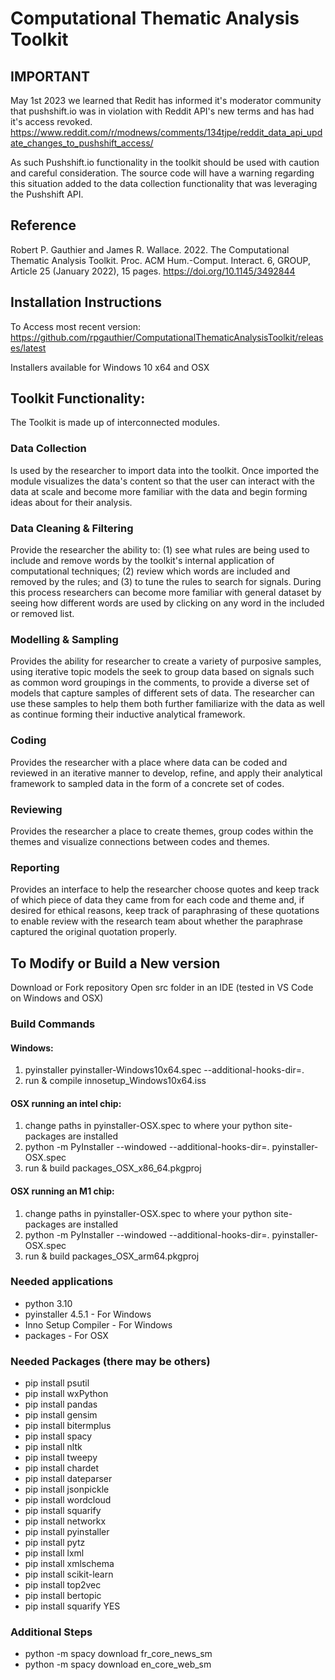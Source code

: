 # Computational Thematic Analysis Toolkit

## IMPORTANT
May 1st 2023 we learned that Redit has informed it's moderator community that pushshift.io was in violation with Reddit API's new terms and has had it's access revoked. https://www.reddit.com/r/modnews/comments/134tjpe/reddit_data_api_update_changes_to_pushshift_access/

As such Pushshift.io functionality in the toolkit should be used with caution and careful consideration. The source code will have a warning regarding this situation added to the data collection functionality that was leveraging the Pushshift API.

## Reference

Robert P. Gauthier and James R. Wallace. 2022. The Computational Thematic Analysis Toolkit. Proc. ACM Hum.-Comput. Interact. 6, GROUP, Article 25 (January 2022), 15 pages. https://doi.org/10.1145/3492844

## Installation Instructions

To Access most recent version: https://github.com/rpgauthier/ComputationalThematicAnalysisToolkit/releases/latest

Installers available for Windows 10 x64 and OSX 

## Toolkit Functionality:
The Toolkit is made up of interconnected modules.

### Data Collection
Is used by the researcher to import data into the toolkit. Once imported the module visualizes the data's content so that the user can interact with the data at scale and become more familiar with the data and begin forming ideas about for their analysis. 

### Data Cleaning & Filtering
Provide the researcher the ability to: (1) see what rules are being used to include and remove words by the toolkit's internal application of computational techniques; (2) review which words are included and removed by the rules; and (3) to tune the rules to search for signals. During this process researchers can become more familiar with general dataset by seeing how different words are used by clicking on any word in the included or removed list. 

### Modelling & Sampling
Provides the ability for researcher to create a variety of purposive samples, using iterative topic models the seek to group data based on signals such as common word groupings in the comments, to provide a diverse set of models that capture samples of different sets of data. The researcher can use these samples to help them both further familiarize with the data as well as continue forming their inductive analytical framework.

### Coding
Provides the researcher with a place where data can be coded and reviewed in an iterative manner to develop, refine, and apply their analytical framework to sampled data in the form of a concrete set of codes.

### Reviewing
Provides the researcher a place to create themes, group codes within the themes and visualize connections between codes and themes.

### Reporting
Provides an interface to help the researcher choose quotes and keep track of which piece of data they came from for each code and theme and, if desired for ethical reasons, keep track of paraphrasing of these quotations to enable review with the research team about whether the paraphrase captured the original quotation properly.

## To Modify or Build a New version
Download or Fork repository
Open src folder in an IDE (tested in VS Code on Windows and OSX)

### Build Commands
#### Windows:
1) pyinstaller pyinstaller-Windows10x64.spec --additional-hooks-dir=.
2) run & compile innosetup_Windows10x64.iss
#### OSX running an intel chip:
1) change paths in pyinstaller-OSX.spec to where your python site-packages are installed
2) python -m PyInstaller --windowed --additional-hooks-dir=. pyinstaller-OSX.spec
3) run & build packages_OSX_x86_64.pkgproj
#### OSX running an M1 chip:
1) change paths in pyinstaller-OSX.spec to where your python site-packages are installed
2) python -m PyInstaller --windowed --additional-hooks-dir=. pyinstaller-OSX.spec
3) run & build packages_OSX_arm64.pkgproj

### Needed applications
- python 3.10
- pyinstaller 4.5.1 - For Windows
- Inno Setup Compiler - For Windows
- packages - For OSX

### Needed Packages (there may be others)
- pip install psutil
- pip install wxPython
- pip install pandas
- pip install gensim
- pip install bitermplus
- pip install spacy
- pip install nltk
- pip install tweepy
- pip install chardet
- pip install dateparser
- pip install jsonpickle
- pip install wordcloud
- pip install squarify
- pip install networkx
- pip install pyinstaller
- pip install pytz
- pip install lxml
- pip install xmlschema
- pip install scikit-learn
- pip install top2vec
- pip install bertopic
- pip install squarify
YES
### Additional Steps
- python -m spacy download fr_core_news_sm
- python -m spacy download en_core_web_sm
